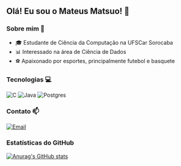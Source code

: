 ## Olá! Eu sou o Mateus Matsuo! 👋

### Sobre mim 💫
- 🎓 Estudante de Ciência da Computação na UFSCar Sorocaba
- 📊 Interessado na área de Ciência de Dados
- ⚽ Apaixonado por esportes, principalmente futebol e basquete

### Tecnologias 💻
![C](https://img.shields.io/badge/c-%2300599C.svg?style=for-the-badge&logo=c&logoColor=white) ![Java](https://img.shields.io/badge/java-%23ED8B00.svg?style=for-the-badge&logo=openjdk&logoColor=white) ![Postgres](https://img.shields.io/badge/postgres-%23316192.svg?style=for-the-badge&logo=postgresql&logoColor=white)

### Contato 📫
[![Email](https://img.shields.io/badge/-Gmail-%23333?style=for-the-badge&logo=gmail&logoColor=white)](mailto:mateus.matsuo0@gmail.com)

### Estatísticas do GitHub
[![Anurag's GitHub stats](https://github-readme-stats.vercel.app/api?username=mateusmatsuo&include_all_commits=true&show_icons=true&theme=tokyonight)](https://github.com/anuraghazra/github-readme-stats) 
